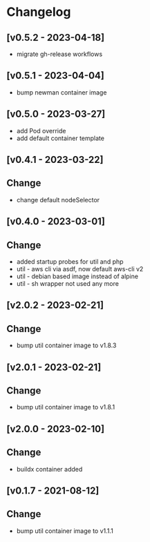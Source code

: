 # Changelog

## [v0.5.2 - 2023-04-18]
- migrate gh-release workflows

## [v0.5.1 - 2023-04-04]
- bump newman container image

## [v0.5.0 - 2023-03-27]
- add Pod override
- add default container template

## [v0.4.1 - 2023-03-22]
## Change
- change default nodeSelector

## [v0.4.0 - 2023-03-01]
## Change
- added startup probes for util and php
- util - aws cli via asdf, now default aws-cli v2
- util - debian based image instead of alpine
- util - sh wrapper not used any more

## [v2.0.2 - 2023-02-21]

## Change

- bump util container image to v1.8.3

## [v2.0.1 - 2023-02-21]

## Change

- bump util container image to v1.8.1

## [v2.0.0 - 2023-02-10]

## Change

- buildx container added

## [v0.1.7 - 2021-08-12]

## Change

- bump util container image to v1.1.1
